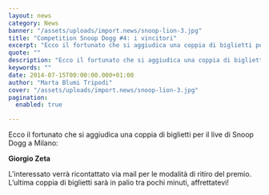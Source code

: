 ```yaml
---
layout: news
category: News
banner: "/assets/uploads/import.news/snoop-lion-3.jpg"
title: "Competition Snoop Dogg #4: i vincitori"
excerpt: "Ecco il fortunato che si aggiudica una coppia di biglietti per il live di Snoop Dogg a Milano: Giorgio Zeta L’interessato verrà ricontattato via mail per le modalità di ritiro del premio. L’ultima coppia di biglietti sarà in palio tra pochi minuti, affrettatevi!"
quote: ""
description: "Ecco il fortunato che si aggiudica una coppia di biglietti per il live di Snoop Dogg a Milano: Giorgio Zeta L’interessato verrà ricontattato via mail per le modalità di ritiro del premio. L’ultima coppia di biglietti sarà in palio tra pochi minuti, affrettatevi!"
keywords: ""
date: 2014-07-15T00:00:00.000+01:00
author: "Marta Blumi Tripodi"
cover: "/assets/uploads/import.news/snoop-lion-3.jpg"
pagination:
  enabled: true

---
```


[](https://hotmc.com/wp-content/uploads/2013/06/snoop-lion-3.jpg)

Ecco il fortunato che si aggiudica una coppia di biglietti per il live di Snoop Dogg a Milano:

**Giorgio Zeta**

L’interessato verrà ricontattato via mail per le modalità di ritiro del premio. L’ultima coppia di biglietti sarà in palio tra pochi minuti, affrettatevi!